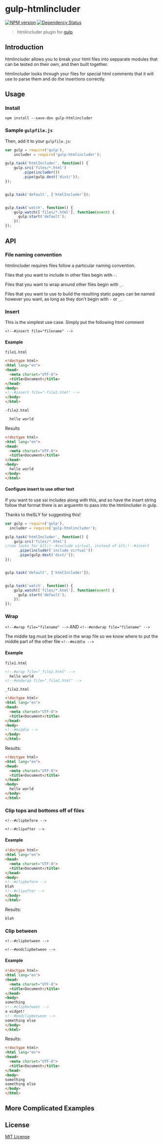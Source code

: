 # gulp-htmlincluder
[![NPM version][npm-image]][npm-url]  [![Dependency Status][depstat-image]][depstat-url]

> htmlincluder plugin for [gulp](https://github.com/wearefractal/gulp)

## Introduction

htmlincluder allows you to break your html files into sepparate modules that can be tested on their own, and then built together.  

htmlincluder looks through your files for special html comments that it will use to parse them and do the insertions correctly.

## Usage


### Install
```shell
npm install --save-dev gulp-htmlincluder
```

### Sample `gulpfile.js`
Then, add it to your `gulpfile.js`:

```javascript
var gulp = require('gulp'),
	includer = require('gulp-htmlincluder');

gulp.task('htmlIncluder', function() {
    gulp.src('files/*.html')
    	.pipe(includer())
        .pipe(gulp.dest('dist/'));
});


gulp.task('default', ['htmlIncluder']);


gulp.task('watch', function() {
    gulp.watch(['files/*.html'], function(event) {
      gulp.start('default');
    });
});
```

## API

### File naming convention
htmlincluder requires files follow a particular naming convention.

Files that you want to include in other files begin with `-`.

Files that you want to wrap around other files begin with `_`.

Files that you want to use to build the resulting static pages can be named however you want, as long as they don't begin with `-` or `_`.

### Insert
This is the simplest use case.  Simply put the following html comment

`<!--#insert file="filename" -->`

#### Example

`file1.html`
```html
<!doctype html>
<html lang="en">
<head>
  <meta charset="UTF-8">
  <title>Document</title>
</head>
<body>
<!--#insert file="-file2.html" -->
</body>
</html>
```

`-file2.html`
```html
  hello world
```

Results
```html
<!doctype html>
<html lang="en">
<head>
  <meta charset="UTF-8">
  <title>Document</title>
</head>
<body>
  hello world
</body>
</html>
```

#### Configure insert to use other text

If you want to use ssi includes along with this, and so have the insert string follow that format there is an arguemtn to pass into the htmlincluder in gulp. 

Thanks to theSLY for suggesting this!

```javascript
var gulp = require('gulp'),
  includer = require('gulp-htmlincluder');

gulp.task('htmlIncluder', function() {
    gulp.src('files/*.html')
//now looks for &lt;!--#include virtual, instead of &lt;!--#insert  
      .pipe(includer('include virtual')) 
      .pipe(gulp.dest('dist/'));
});


gulp.task('default', ['htmlIncluder']);


gulp.task('watch', function() {
    gulp.watch(['files/*.html'], function(event) {
      gulp.start('default');
    });
});
```

### Wrap
`<!--#wrap file="filename" -->`
AND
`<!--#endwrap file="filename" -->`

The middle tag must be placed in the wrap file so we know where to put the middle part of the other file
`<!--#middle -->`

#### Example

`file1.html`
```html
<!--#wrap file="_file2.html" -->
  hello world
<!--#endwrap file="_file2.html" -->
```

`_file2.html`
```html
<!doctype html>
<html lang="en">
<head>
  <meta charset="UTF-8">
  <title>Document</title>
</head>
<body>
<!--#middle -->
</body>
</html>
```

Results:
```html
<!doctype html>
<html lang="en">
<head>
  <meta charset="UTF-8">
  <title>Document</title>
</head>
<body>
  hello world
</body>
</html>
```

### Clip tops and bottoms off of files
`<!--#clipbefore -->`

`<!--#clipafter -->`

#### Example
```html
<!doctype html>
<html lang="en">
<head>
  <meta charset="UTF-8">
  <title>Document</title>
</head>
<body>
<!--#clipbefore -->
blah
<!--#clipafter -->
</body>
</html>
```

Results:
```html
blah
```

### Clip between
`<!--#clipbetween -->`

`<!--#endclipbetween -->`

#### Example
```html
<!doctype html>
<html lang="en">
<head>
  <meta charset="UTF-8">
  <title>Document</title>
</head>
<body>
something
<!--#clipbetween -->
a widget!
<!--#endclipbetween -->
something else
</body>
</html>
```

Results:
```html
<!doctype html>
<html lang="en">
<head>
  <meta charset="UTF-8">
  <title>Document</title>
</head>
<body>
something
something else
</body>
</html>
```

## More Complicated Examples

## License

[MIT License](http://en.wikipedia.org/wiki/MIT_License)

[npm-url]: https://npmjs.org/package/gulp-htmlincluder
[npm-image]: https://badge.fury.io/js/gulp-htmlincluder.png

[travis-url]: http://travis-ci.org/internetErik/gulp-htmlincluder
[travis-image]: https://secure.travis-ci.org/internetErik/gulp-htmlincluder.png?branch=master

[coveralls-url]: https://coveralls.io/r/internetErik/gulp-htmlincluder
[coveralls-image]: https://coveralls.io/repos/internetErik/gulp-htmlincluder/badge.png

[depstat-url]: https://david-dm.org/internetErik/gulp-htmlincluder
[depstat-image]: https://david-dm.org/internetErik/gulp-htmlincluder.png
